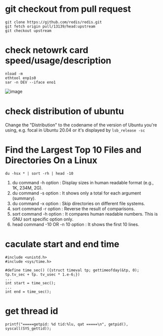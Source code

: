 # git checkout from pull request
```
git clone https://github.com/redis/redis.git
git fetch origin pull/13139/head:upstream
git checkout upstream
```

# check netowrk card speed/usage/description
```
nload -m
ethtool enp1s0
sar -n DEV --iface eno1
```
![image](https://github.com/michaelrun/Linux/assets/19384327/f98000c3-adcf-47d7-8a3d-318d129e19ef)


# check distribution of ubuntu
Change the "Distribution" to the codename of the version of Ubuntu you're using, e.g. focal in Ubuntu 20.04 or it's displayed by `lsb_release -sc`

# Find the Largest Top 10 Files and Directories On a Linux
`du -hsx * | sort -rh | head -10` 
1. du command -h option : Display sizes in human readable format (e.g., 1K, 234M, 2G).
2. du command -s option : It shows only a total for each argument (summary).
3. du command -x option : Skip directories on different file systems.
4. sort command -r option : Reverse the result of comparisons.
5. sort command -h option : It compares human readable numbers. This is GNU sort specific option only.
6. head command -10 OR -n 10 option : It shows the first 10 lines.

# caculate start and end time
```
#include <unistd.h>
#include <sys/time.h>

#define time_sec() ({struct timeval tp; gettimeofday(&tp, 0); tp.tv_sec + tp. tv_usec * 1.e-6;})
...
int start = time_sec();
...
int end = time_sec();
```

# get thread id
`printf("=====getpid: %d tid:%lu, qat =====\n", getpid(), syscall(SYS_gettid));`
